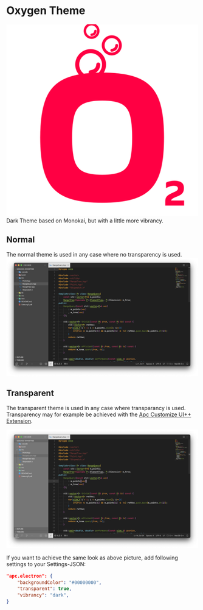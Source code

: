 # Oxygen Theme
![oxygen theme logo](resources/logo/logo.png)
Dark Theme based on Monokai, but with a little more vibrancy. 

## Normal
The normal theme is used in any case where no transparency is used.
![normal theme](resources/normal.png)


## Transparent
The transparent theme is used in any case where transparancy is used. Transparency may for example be achieved with the [Apc Customize UI++ Extension](https://github.com/drcika/apc-extension).

![transparent theme](resources/transparent.png)

If you want to achieve the same look as above picture, add following settings to your Settings-JSON:
```json
"apc.electron": {
    "backgroundColor": "#00000000",
    "transparent": true,
    "vibrancy": "dark",
}
```
